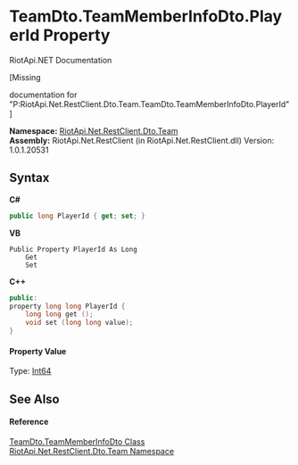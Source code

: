 # TeamDto.TeamMemberInfoDto.PlayerId Property 
RiotApi.NET Documentation 

\[Missing <summary> documentation for "P:RiotApi.Net.RestClient.Dto.Team.TeamDto.TeamMemberInfoDto.PlayerId"\]

**Namespace:**&nbsp;<a href="744a30f7-23c0-2c94-a458-a0b4d260bb19">RiotApi.Net.RestClient.Dto.Team</a><br />**Assembly:**&nbsp;RiotApi.Net.RestClient (in RiotApi.Net.RestClient.dll) Version: 1.0.1.20531

## Syntax

**C#**<br />
``` C#
public long PlayerId { get; set; }
```

**VB**<br />
``` VB
Public Property PlayerId As Long
	Get
	Set
```

**C++**<br />
``` C++
public:
property long long PlayerId {
	long long get ();
	void set (long long value);
}
```


#### Property Value
Type: <a href="http://msdn2.microsoft.com/en-us/library/6yy583ek" target="_blank">Int64</a>

## See Also


#### Reference
<a href="cc5d76a8-ebfe-cae0-3a19-5b06fe0ac909">TeamDto.TeamMemberInfoDto Class</a><br /><a href="744a30f7-23c0-2c94-a458-a0b4d260bb19">RiotApi.Net.RestClient.Dto.Team Namespace</a><br />